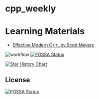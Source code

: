 # cpp_weekly

# Learning Materials
- [Effective Modern C++, by Scott Meyers](https://www.bilibili.com/video/BV1H7411n7FJ?p=1&vd_source=e4e0ed3c5275b0c54cf800155c1fac0e)

![workflow](https://github.com/wtffqbpl/cpp_weekly/actions/workflows/cmake.yml/badge.svg)
[![FOSSA Status](https://app.fossa.com/api/projects/git%2Bgithub.com%2Fwtffqbpl%2Fcpp_weekly.svg?type=shield)](https://app.fossa.com/projects/git%2Bgithub.com%2Fwtffqbpl%2Fcpp_weekly?ref=badge_shield)

[![Star History Chart](https://api.star-history.com/svg?repos=wtffqbpl/cpp_weekly&type=Date)](https://star-history.com/#wtffqbpl/cpp_weekly&Date)

## License
[![FOSSA Status](https://app.fossa.com/api/projects/git%2Bgithub.com%2Fwtffqbpl%2Fcpp_weekly.svg?type=large)](https://app.fossa.com/projects/git%2Bgithub.com%2Fwtffqbpl%2Fcpp_weekly?ref=badge_large)
